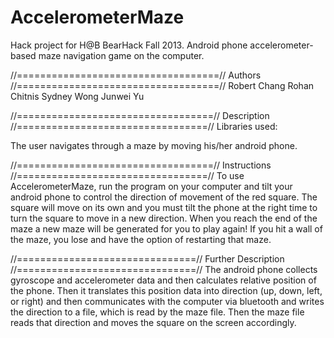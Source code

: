 AccelerometerMaze
=================

Hack project for H@B BearHack Fall 2013. Android phone accelerometer-based maze navigation game on the computer.

//===================================//
   Authors
//===================================//
  Robert Chang
  Rohan Chitnis
  Sydney Wong
  Junwei Yu

//==================================//
   Description
//=================================//
  Libraries used: 

  The user navigates through a maze by moving his/her android phone.

//==================================//
   Instructions
//=================================//
To use AccelerometerMaze, run the program on your computer and tilt your android phone to control the direction of movement of the red square.  The square will move on its own and you must tilt the phone at the right time to turn the square to move in a new direction.  When you reach the end of the maze a new maze will be generated for you to play again!  If you hit a wall of the maze, you lose and have the option of restarting that maze.

//===============================//
   Further Description
//===============================//
The android phone collects gyroscope and accelerometer data and then calculates relative position of the phone.  Then it translates this position data into direction (up, down, left, or right) and then communicates with the computer via bluetooth and writes the direction to a file, which is read by the maze file.  Then the maze file reads that direction and moves the square on the screen accordingly.
